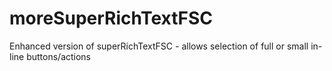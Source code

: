 # moreSuperRichTextFSC
Enhanced version of superRichTextFSC - allows selection of full or small in-line buttons/actions
